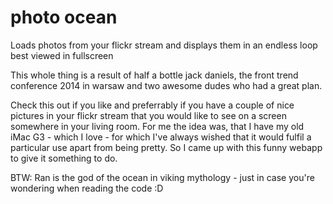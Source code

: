 photo ocean
===========

Loads photos from your flickr stream and displays them in an endless loop best viewed in fullscreen

This whole thing is a result of half a bottle jack daniels, the front trend conference 2014 in warsaw and two awesome dudes who had a great plan.

Check this out if you like and preferrably if you have a couple of nice pictures in your flickr stream that you would like to see on a screen somewhere in your living room.
For me the idea was, that I have my old iMac G3 - which I love - for which I've always wished that it would fulfil a particular use apart from being pretty. So I came up with this funny webapp to give it something to do.

BTW: Ran is the god of the ocean in viking mythology - just in case you're wondering when reading the code :D